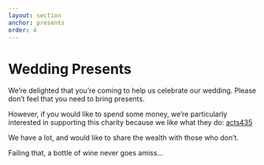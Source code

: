 ```yaml
---
layout: section
anchor: presents
order: 4
---
```


# Wedding Presents

We’re delighted that you’re coming to help us celebrate our wedding.  Please don’t feel that you need to bring presents.

However, if you would like to spend some money, we’re particularly interested in supporting this charity because we like what they do: [acts435](http://acts435.org.uk/)  

We have a lot, and would like to share the wealth with those who don’t.

Failing that, a bottle of wine never goes amiss…

